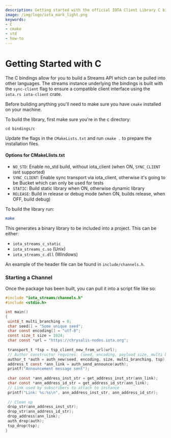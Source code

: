 ```yaml
---
description: Getting started with the official IOTA Client Library C binding.
image: /img/logo/iota_mark_light.png
keywords:
- C
- cmake
- std
- how-to
---
```

# Getting Started with C

The C bindings allow for you to build a Streams API which can be pulled into other languages. 
The streams instance underlying the bindings is built with the `sync-client` flag to 
ensure a compatible client interface using the `iota.rs iota-client` crate. 

Before building anything you'll need to make sure you have `cmake` installed on your 
machine.

To build the library, first make sure you're in the c directory:
```
cd bindings/c
``` 
Update the flags in the `CMakeLists.txt` and run ```cmake .``` to 
prepare the installation files. 

#### Options for CMakeLlists.txt
- `NO_STD`: Enable no_std build, without iota_client (when ON, `SYNC_CLIENT` isnt supported)
- `SYNC_CLIENT`: Enable sync transport via iota_client, otherwise it's going to be Bucket which can only be used for tests
- `STATIC`: Build static library when ON, otherwise dynamic library
- `RELEASE`: Build in release or debug mode (when ON, builds release, when OFF, build debug)

To build the library run:
```bash 
make
```

This generates a binary library to be included into a project. This can be either: 
- `iota_streams_c_static`
- `iota_streams_c.so` (Unix)
- `iota_streams_c.dll` (Windows)

An example of the header file can be found in `include/channels.h`.

### Starting a Channel 
Once the package has been built, you can pull it into a script file like so: 
```c
#include "iota_streams/channels.h"
#include <stdio.h>

int main()
{
 uint8_t multi_branching = 0;
 char seed[] = "Some unique seed";
 char const encoding[] = "utf-8";
 const size_t size = 1024;
 char const *url = "https://chrysalis-nodes.iota.org";
 
 transport_t *tsp = tsp_client_new_from_url(url);
 // Author constructor requires: (seed, encoding, payload size, multi branching, transport client)
 author_t *auth = auth_new(seed, encoding, size, multi_branching, tsp);
 address_t const *ann_link = auth_send_announce(auth);
 printf("Announcement message sent");
 
 char const *ann_address_inst_str = get_address_inst_str(ann_link);
 char const *ann_address_id_str = get_address_id_str(ann_link);
 // Link used by subscribers to attach to instance
 printf("Link: %s:%s\n", ann_address_inst_str, ann_address_id_str);
 
 // Clean up
 drop_str(ann_address_inst_str);
 drop_str(ann_address_id_str);
 drop_address(ann_link);
 auth_drop(auth);
 tsp_drop(tsp);
}
```
